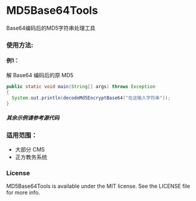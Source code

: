 # MD5Base64Tools
Base64编码后的MD5字符串处理工具
### 使用方法:
#### 例1：
解 Base64 编码后的原 MD5
```java
public static void main(String[] args) throws Exception
{
  System.out.println(decodeMd5EncryptBase64("在这输入字符串"));
}
```
##### 其余示例请参考源代码

### 适用范围：
* 大部分 CMS
* 正方教务系统

### License
MD5Base64Tools is available under the MIT license. See the LICENSE file for more info.
